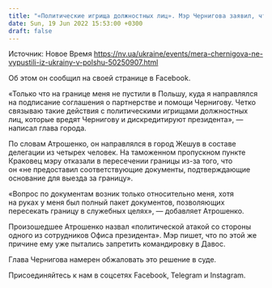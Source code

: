 ```yaml
---
title: "«Политические игрища должностных лиц». Мэр Чернигова заявил, что его не выпустили в Польшу"
date: Sun, 19 Jun 2022 15:53:00 +0300
draft: false
---
```

Источник: Новое Время https://nv.ua/ukraine/events/mera-chernigova-ne-vypustili-iz-ukrainy-v-polshu-50250907.html


Об этом он сообщил на своей странице в Facebook.

«Только что на границе меня не пустили в Польшу, куда я направлялся на подписание соглашения о партнерстве и помощи Чернигову. Четко связываю такие действия с политическими игрищами должностных лиц, которые вредят Чернигову и дискредитируют президента», — написал глава города.

По словам Атрошенко, он направлялся в город Жешув в составе делегации из четырех человек. На таможенном пропускном пункте Краковец мэру отказали в пересечении границы из-за того, что он «не предоставил соответствующие документы, подтверждающие основание для выезда за границу».

«Вопрос по документам возник только относительно меня, хотя на руках у меня был полный пакет документов, позволяющих пересекать границу в служебных целях», — добавляет Атрошенко.

 Произошедшее Атрошенко назвал «политической атакой со стороны одного из сотрудников Офиса президента». Мэр пишет, что по этой же причине ему уже пытались запретить командировку в Давос.

Глава Чернигова намерен обжаловать это решение в суде.

Присоединяйтесь к нам в соцсетях Facebook, Telegram и Instagram.
